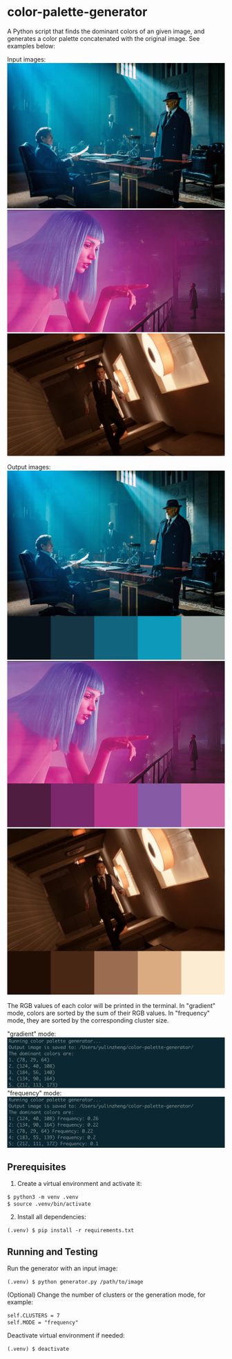 # color-palette-generator
A Python script that finds the dominant colors of an given image, and generates a color palette concatenated with the original image. See examples below:

Input images:
![john-wick-input](sample-images/john-wick-input.jpg)
![blade-runner-input](sample-images/blade-runner-input.jpg)
![inception-input](sample-images/inception-input.jpg)

Output images:
![john-wick-output](sample-images/john-wick-output.jpg)
![blade-runner-output](sample-images/blade-runner-output.jpg)
![inception-output](sample-images/inception-output.jpg)

The RGB values of each color will be printed in the terminal. In "gradient" mode, colors are sorted by the sum of their RGB values. In "frequency" mode, they are sorted by the corresponding cluster size.

"gradient" mode:
![](sample-images/gradient.png)
"frequency" mode:
![](sample-images/frequency.png)

## Prerequisites
1. Create a virtual environment and activate it:
```
$ python3 -m venv .venv
$ source .venv/bin/activate
```
2.  Install all dependencies:
```
(.venv) $ pip install -r requirements.txt
```

## Running and Testing
Run the generator with an input image:
```
(.venv) $ python generator.py /path/to/image
```
(Optional) Change the number of clusters or the generation mode, for example:
```
self.CLUSTERS = 7
self.MODE = "frequency"
```
Deactivate virtual environment if needed:
```
(.venv) $ deactivate
```